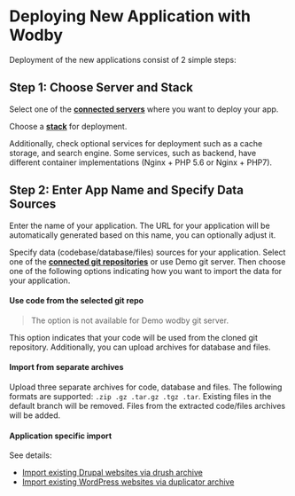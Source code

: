 # Deploying New Application with Wodby

Deployment of the new applications consist of 2 simple steps:

## Step 1: Choose Server and Stack

Select one of the [**connected servers**](../servers/README.md) where you want to deploy your app. 
 
Choose a [**stack**](../stacks/README.md) for deployment. 

Additionally, check optional services for deployment such as a cache storage, and search engine. Some services, such as backend, have different container implementations (Nginx + PHP 5.6 or Nginx + PHP7).
 
## Step 2: Enter App Name and Specify Data Sources

Enter the name of your application. The URL for your application will be automatically generated based on this name, you can optionally adjust it.

Specify data (codebase/database/files) sources for your application. Select one of the [**connected git repositories**](../git/README.md) or use Demo git server. Then choose one of the following options indicating how you want to import the data for your application. 

#### Use code from the selected git repo

> The option is not available for Demo wodby git server. 

This option indicates that your code will be used from the cloned git repository. Additionally, you can upload archives for database and files.

#### Import from separate archives

Upload three separate archives for code, database and files. The following formats are supported: `.zip .gz .tar.gz .tgz .tar`. Existing files in the default branch will be removed. Files from the extracted code/files archives will be added. 
#### Application specific import

See details: 
* <a href="drupal/import.html#via-drush-archive">Import existing Drupal websites via drush archive</a> 
* <a href="wordpress/import.html#via-duplicator-archive">Import existing WordPress websites via duplicator archive</a> 
